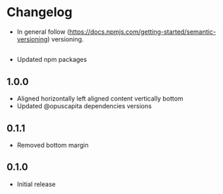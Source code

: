 # Changelog

* In general follow (https://docs.npmjs.com/getting-started/semantic-versioning) versioning.

## <next>
* Updated npm packages

## 1.0.0
* Aligned horizontally left aligned content vertically bottom
* Updated @opuscapita dependencies versions

## 0.1.1
* Removed bottom margin

## 0.1.0
* Initial release
